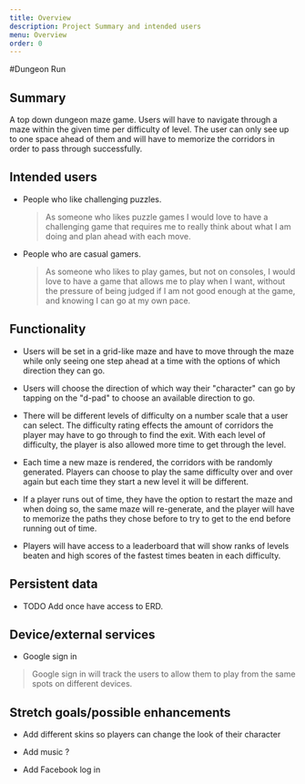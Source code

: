 ```yaml
---
title: Overview
description: Project Summary and intended users
menu: Overview
order: 0
---
```

#Dungeon Run

## Summary

A top down dungeon maze game. Users will have to navigate through a maze within the given time per difficulty of level. 
The user can only see up to one space ahead of them and will have to memorize the corridors in order to pass through successfully. 

## Intended users

* People who like challenging puzzles.

  >As someone who likes puzzle games I would love to have a challenging game that requires me to really think about what I am doing and plan ahead with each move. 
  
* People who are casual gamers.

  >As someone who likes to play games, but not on consoles, I would love to have a game that allows me to play when I want, without the pressure of being judged if I am not good enough at the game, and knowing I can go at my own pace.
  
## Functionality

* Users will be set in a grid-like maze and have to move through the maze while only seeing one step ahead at a time with the options of which direction they can go.

* Users will choose the direction of which way their "character" can go by tapping on the "d-pad" to choose an available direction to go.

* There will be different levels of difficulty on a number scale that a user can select. The difficulty rating effects the amount of corridors the player may have to go through to find the exit. With each level of difficulty, the player is also allowed more time to get through the level.

* Each time a new maze is rendered, the corridors with be randomly generated. Players can choose to play the same difficulty over and over again but each time they start a new level it will be different.

* If a player runs out of time, they have the option to restart the maze and when doing so, the same maze will re-generate, and the player will have to memorize the paths they chose before to try to get to the end before running out of time.

* Players will have access to a leaderboard that will show ranks of levels beaten and high scores of the fastest times beaten in each difficulty.

## Persistent data

* TODO Add once have access to ERD.

## Device/external services

* Google sign in
>Google sign in will track the users to allow them to play from the same spots on different devices.

## Stretch goals/possible enhancements

* Add different skins so players can change the look of their character

* Add music ? 

* Add Facebook log in